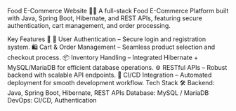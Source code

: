 Food E-Commerce Website 🛒🍔
A full-stack Food E-Commerce Platform built with Java, Spring Boot, Hibernate, and REST APIs, featuring secure authentication, cart management, and order processing.

Key Features 🚀
🔐 User Authentication – Secure login and registration system.
🛍 Cart & Order Management – Seamless product selection and checkout process.
📦 Inventory Handling – Integrated Hibernate + MySQL/MariaDB for efficient database operations.
⚙️ RESTful APIs – Robust backend with scalable API endpoints.
🚀 CI/CD Integration – Automated deployment for smooth development workflow.
Tech Stack 🛠
Backend: Java, Spring Boot, Hibernate, REST APIs
Database: MySQL / MariaDB
DevOps: CI/CD, Authentication
